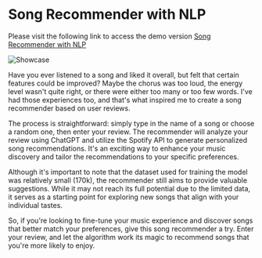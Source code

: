# Song Recommender with NLP

Please visit the following link to access the demo version [Song Recommender with NLP](https://huggingface.co/spaces/alan-23/nlp_based_song_recommender)

![Showcase](https://media.giphy.com/media/vFKqnCdLPNOKc/giphy.gif)

Have you ever listened to a song and liked it overall, but felt that certain features could be improved? Maybe the chorus was too loud, the energy level wasn't quite right, or there were either too many or too few words. I've had those experiences too, and that's what inspired me to create a song recommender based on user reviews.

The process is straightforward: simply type in the name of a song or choose a random one, then enter your review. The recommender will analyze your review using ChatGPT and utilize the Spotify API to generate personalized song recommendations. It's an exciting way to enhance your music discovery and tailor the recommendations to your specific preferences.

Although it's important to note that the dataset used for training the model was relatively small (170k), the recommender still aims to provide valuable suggestions. While it may not reach its full potential due to the limited data, it serves as a starting point for exploring new songs that align with your individual tastes.

So, if you're looking to fine-tune your music experience and discover songs that better match your preferences, give this song recommender a try. Enter your review, and let the algorithm work its magic to recommend songs that you're more likely to enjoy.
